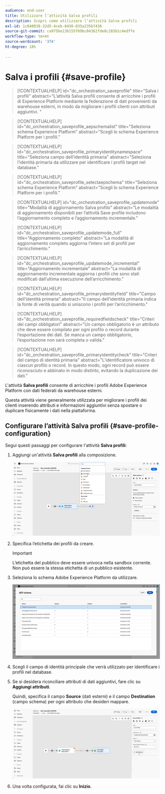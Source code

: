 ```yaml
---
audience: end-user
title: Utilizzare l’attività Salva profili
description: Scopri come utilizzare l’attività Salva profili
exl-id: 1c840838-32d5-4ceb-8430-835a235b7436
source-git-commit: ca975be136155f69bc84362fde8c283b1c4edffe
workflow-type: tm+mt
source-wordcount: '374'
ht-degree: 18%

---
```


# Salva i profili {#save-profile}

>[!CONTEXTUALHELP]
>id="dc_orchestration_saveprofile"
>title="Salva i profili"
>abstract="L’attività Salva profili consente di arricchire i profili di Experience Platform mediante la federazione di dati provenienti da warehouse esterni, in modo da migliorare i profili clienti con attributi aggiuntivi. "

>[!CONTEXTUALHELP]
>id="dc_orchestration_saveprofile_aepschemalist"
>title="Seleziona schema Experience Platform"
>abstract="Scegli lo schema Experience Platform per i profili."

>[!CONTEXTUALHELP]
>id="dc_orchestration_saveprofile_primaryidentitynamespace"
>title="Seleziona campo dell’identità primaria"
>abstract="Seleziona l’identità primaria da utilizzare per identificare i profili target nel database."

>[!CONTEXTUALHELP]
>id="dc_orchestration_saveprofile_selectaepschema"
>title="Seleziona schema Experience Platform"
>abstract="Scegli lo schema Experience Platform per i profili."

>[!CONTEXTUALHELP]
>id="dc_orchestration_saveprofile_updatemode"
>title="Modalità di aggiornamento Salva profilo"
>abstract="Le modalità di aggiornamento disponibili per l’attività Save profile includono l’aggiornamento completo e l’aggiornamento incrementale."

>[!CONTEXTUALHELP]
>id="dc_orchestration_saveprofile_updatemode_full"
>title="Aggiornamento completo"
>abstract="La modalità di aggiornamento completo aggiorna l’intero set di profili per l’arricchimento."

>[!CONTEXTUALHELP]
>id="dc_orchestration_saveprofile_updatemode_incremental"
>title="Aggiornamento incrementale"
>abstract="La modalità di aggiornamento incrementale aggiorna i profili che sono stati modificati dall’ultima esecuzione dell’arricchimento."

>[!CONTEXTUALHELP]
>id="dc_orchestration_saveprofile_primaryidentityfield"
>title="Campo dell’identità primaria"
>abstract="Il campo dell’identità primaria indica la fonte di verità quando si uniscono i profili per l’arricchimento."

>[!CONTEXTUALHELP]
>id="dc_orchestration_saveprofile_requiredfieldscheck"
>title="Criteri dei campi obbligatori"
>abstract="Un campo obbligatorio è un attributo che deve essere compilato per ogni profilo o record durante l’esportazione dei dati. Se manca un campo obbligatorio, l’esportazione non sarà completa o valida."

>[!CONTEXTUALHELP]
>id="dc_orchestration_saveprofile_primaryidentitycheck"
>title="Criteri del campo di identità primaria"
>abstract="L’identificatore univoco di ciascun profilo o record. In questo modo, ogni record può essere riconosciuto e abbinato in modo distinto, evitando la duplicazione dei dati."

L&#39;attività **Salva profili** consente di arricchire i profili Adobe Experience Platform con dati federati da warehouse esterni.

Questa attività viene generalmente utilizzata per migliorare i profili dei clienti inserendo attributi e informazioni aggiuntivi senza spostare o duplicare fisicamente i dati nella piattaforma.

## Configurare l’attività Salva profili {#save-profile-configuration}

Segui questi passaggi per configurare l&#39;attività **Salva profili**:

1. Aggiungi un&#39;attività **Salva profili** alla composizione.

   ![](../assets/save-profile.png)

1. Specifica l’etichetta dei profili da creare.

   >[!IMPORTANT]
   >
   >L’etichetta del pubblico deve essere univoca nella sandbox corrente. Non può essere la stessa etichetta di un pubblico esistente.

1. Seleziona lo schema Adobe Experience Platform da utilizzare.

   ![](../assets/save-profile-2.png)

1. Scegli il campo di identità principale che verrà utilizzato per identificare i profili nel database.

1. Se si desidera riconciliare attributi di dati aggiuntivi, fare clic su **Aggiungi attributi**.

   Quindi, specifica il campo **Source** (dati esterni) e il campo **Destination** (campo schema) per ogni attributo che desideri mappare.

   ![](../assets/save-profile-3.png)

1. Una volta configurata, fai clic su **Inizio**.
